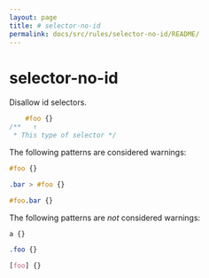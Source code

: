 ```yaml
---
layout: page
title: # selector-no-id
permalink: docs/src/rules/selector-no-id/README/
---
```


# selector-no-id

Disallow id selectors.

```css
    #foo {}
/**   ↑
 * This type of selector */
```

The following patterns are considered warnings:

```css
#foo {}
```

```css
.bar > #foo {}
```

```css
#foo.bar {}
```

The following patterns are *not* considered warnings:


```css
a {}
```

```css
.foo {}
```

```css
[foo] {}
```
